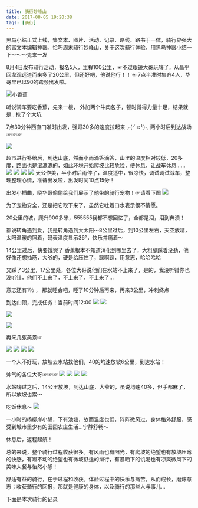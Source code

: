 ```yaml
---
title: 骑行妙峰山
date: 2017-08-05 19:20:38
tags: [骑行]
---
```

黑鸟小结正式上线，集文本、图片、活动、记录、路线、路书于一体，骑行界强大的富文本编辑神器。恰巧周末骑行妙峰山，关于这次骑行体验，用黑鸟神器小结一下～～～先来一发

8月4日发布骑行活动，报名5人，里程100公里，☞不过眼镜大哥玩嗨了，从昌平回龙观远道而来多了20公里，但还好吧，他说他行！！☜ 7点半准时集齐4人，华哥早已以90的踏频出发啦。

![小香蕉](http://pics.blackbirdsport.com/stream/201708/1502808_1502356282550.jpg)

听说骑车要吃香蕉，先来一根， 外加两个牛肉包子，顿时觉得力量十足，结果就是...挖了个大坑

7点30分钟西直门准时出发，强哥30多的速度拉起来╭(╯ε╰)╮两小时后到达战场☞☞☞

![](http://pics.blackbirdsport.com/stream/201708/1502808_1502357072547.jpg)

超市进行补给后，到达山底，然而小雨滴答滴答，山里的温度相对较低，20多度，路面也是湿漉漉的，如此环境开始爬坡比较危险，便休息，让战车休息......
![](http://pics.blackbirdsport.com/stream/201708/1502808_1502357138392.jpg)
![](http://pics.blackbirdsport.com/stream/201708/1502808_1502357138393.jpg)
![](http://pics.blackbirdsport.com/stream/201708/1502808_1502357153309.jpg)
![](http://pics.blackbirdsport.com/stream/201708/1502808_1502357169874.jpg)
天公作美，半小时后雨停了，温度适中，很凉快，调试调试战车，整理整理心情，准备出发啦，出发时间10点15分！

出发小插曲，晓华哥偷偷给我们展示了他带的骑行宠物！☞请看下图
![](http://pics.blackbirdsport.com/stream/201708/1502808_1502357189531.jpg)

为了宠物安全，还是把它取下来了，虽然它吐着口水表示很不情愿。

20公里的坡，爬升900多米，555555我都不想回忆了，全都是泪，泪到奔溃！

都说转角遇到爱，我是转角遇到大太阳～8公里过后，到10公里左右，天空放晴，太阳温暖的照着，码表温度显示36°，快乐并痛着～

14公里过后，快要饿哭了 香蕉根本不知道消化到哪里去了，大粗腿踩着没劲，他好像还想抽筋，大爷的，硬是给压住了，踩啊踩，用意志，哈哈哈哈

又踩了3公里，17公里处，各位大哥说他们在水站不上来了，是的，我没听错你也没听错，他们不上来了，不上来了，不上来了...

意志还有1％ ， 那就睡会吧，睡了10分钟后再来，再来3公里，冲刺终点

到达山顶，完成任务！当前时间12:00
![](http://pics.blackbirdsport.com/stream/201708/1502808_1502357271373.jpg)
![](http://pics.blackbirdsport.com/stream/201708/1502808_1502357271372.jpg)

![](http://pics.blackbirdsport.com/stream/201708/1502808_1502357271374.jpg)

![](http://pics.blackbirdsport.com/stream/201708/1502808_1502357271375.jpg)

再来几张美景☞

![](http://pics.blackbirdsport.com/stream/201708/1502808_1502357464649.jpg)
![](http://pics.blackbirdsport.com/stream/201708/1502808_1502357464650.jpg)
![](http://pics.blackbirdsport.com/stream/201708/1502808_1502357464651.jpg)
![](http://pics.blackbirdsport.com/stream/201708/1502808_1501999106112.jpg)

一个人不好玩，放坡去水站找他们，40的均速放坡6公里，到达水站！

帅气的各位大哥☞☞☞
![](http://pics.blackbirdsport.com/stream/201708/1502808_1502357525177.jpg)
![](http://pics.blackbirdsport.com/stream/201708/1502808_1502357525178.jpg)
![](http://pics.blackbirdsport.com/stream/201708/1502808_1502357580510.jpg)
![](http://pics.blackbirdsport.com/stream/201708/1502808_1502357580511.jpg)

水站嗨过之后，14公里放坡，到达山底，大爷的，虽说均速40多，但手都麻了，所以放坡也累～

吃饭休息～
![](http://pics.blackbirdsport.com/stream/201708/1502808_1502357601046.jpg)

一小时的杨柳岸小憩，下有池塘，故而温度也低，阵阵微风过，身体格外舒服，感受到城市里少有的田园农庄生活...宁静舒畅～

休息后，返程起航！

总的来说，整个骑行过程收获很多。有风雨也有阳光，有爬坡的绝望也有放坡压弯的快感，有蹬不动的绝望也有微坡舒适的滑行，有暴晒下的饥渴也有凉爽微风下的美味大餐与怡然小憩！

舒适有益的骑行，在于过程和收获。体验过程中的快乐与痛苦，从而成长，磨炼意志；收获骑行的回报，那就是健康的身体，以及骑行的那些人与事儿...

下面是本次骑行的记录